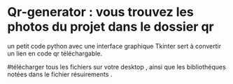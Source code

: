 # Qr-generator : vous trouvez les photos du projet dans le dossier qr
un petit code python avec une interface graphique Tkinter sert à convertir un lien en code qr téléchargable.

#télécharger tous les fichiers sur votre desktop , ainsi que les bibliothéques notées dans le fichier résuirements .
